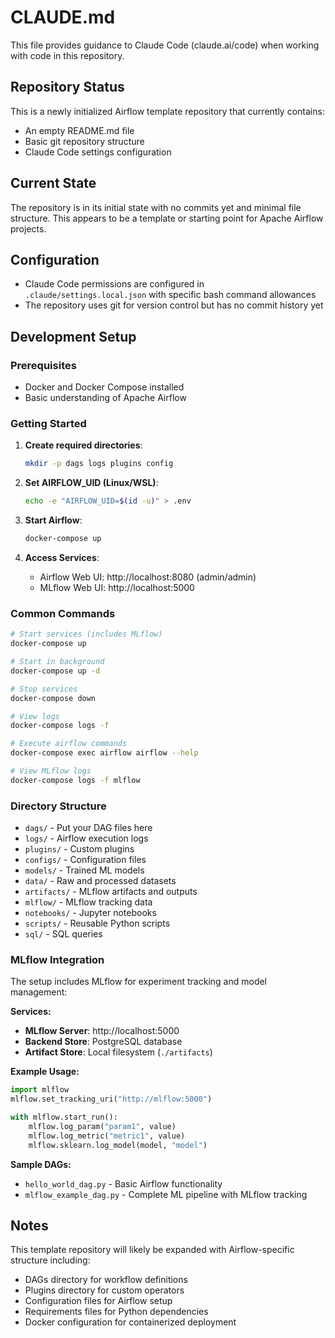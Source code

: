 # CLAUDE.md

This file provides guidance to Claude Code (claude.ai/code) when working with code in this repository.

## Repository Status

This is a newly initialized Airflow template repository that currently contains:
- An empty README.md file
- Basic git repository structure
- Claude Code settings configuration

## Current State

The repository is in its initial state with no commits yet and minimal file structure. This appears to be a template or starting point for Apache Airflow projects.

## Configuration

- Claude Code permissions are configured in `.claude/settings.local.json` with specific bash command allowances
- The repository uses git for version control but has no commit history yet

## Development Setup

### Prerequisites
- Docker and Docker Compose installed
- Basic understanding of Apache Airflow

### Getting Started

1. **Create required directories**:
   ```bash
   mkdir -p dags logs plugins config
   ```

2. **Set AIRFLOW_UID (Linux/WSL)**:
   ```bash
   echo -e "AIRFLOW_UID=$(id -u)" > .env
   ```

3. **Start Airflow**:
   ```bash
   docker-compose up
   ```

4. **Access Services**:
   - Airflow Web UI: http://localhost:8080 (admin/admin)
   - MLflow Web UI: http://localhost:5000

### Common Commands

```bash
# Start services (includes MLflow)
docker-compose up

# Start in background
docker-compose up -d

# Stop services
docker-compose down

# View logs
docker-compose logs -f

# Execute airflow commands
docker-compose exec airflow airflow --help

# View MLflow logs
docker-compose logs -f mlflow
```

### Directory Structure
- `dags/` - Put your DAG files here
- `logs/` - Airflow execution logs
- `plugins/` - Custom plugins
- `configs/` - Configuration files
- `models/` - Trained ML models
- `data/` - Raw and processed datasets
- `artifacts/` - MLflow artifacts and outputs
- `mlflow/` - MLflow tracking data
- `notebooks/` - Jupyter notebooks
- `scripts/` - Reusable Python scripts
- `sql/` - SQL queries

### MLflow Integration

The setup includes MLflow for experiment tracking and model management:

**Services:**
- **MLflow Server**: http://localhost:5000
- **Backend Store**: PostgreSQL database
- **Artifact Store**: Local filesystem (`./artifacts`)

**Example Usage:**
```python
import mlflow
mlflow.set_tracking_uri("http://mlflow:5000")

with mlflow.start_run():
    mlflow.log_param("param1", value)
    mlflow.log_metric("metric1", value)
    mlflow.sklearn.log_model(model, "model")
```

**Sample DAGs:**
- `hello_world_dag.py` - Basic Airflow functionality
- `mlflow_example_dag.py` - Complete ML pipeline with MLflow tracking

## Notes

This template repository will likely be expanded with Airflow-specific structure including:
- DAGs directory for workflow definitions
- Plugins directory for custom operators
- Configuration files for Airflow setup
- Requirements files for Python dependencies
- Docker configuration for containerized deployment